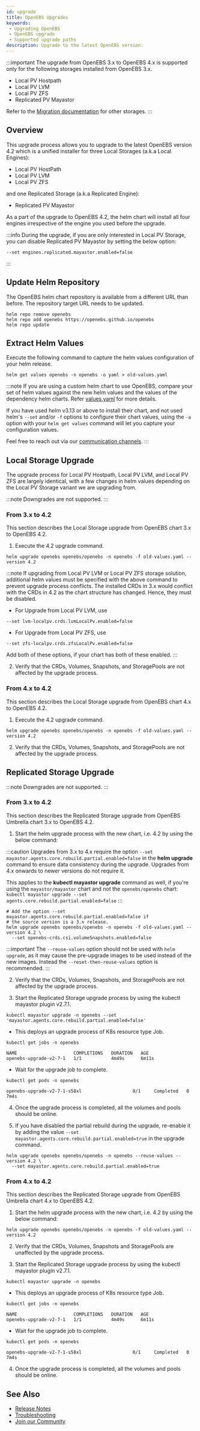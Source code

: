 ```yaml
---
id: upgrade
title: OpenEBS Upgrades
keywords:
 - Upgrading OpenEBS
 - OpenEBS upgrade
 - Supported upgrade paths
description: Upgrade to the latest OpenEBS version.
---
```


:::important
The upgrade from OpenEBS 3.x to OpenEBS 4.x is supported only for the following storages installed from OpenEBS 3.x.

- Local PV Hostpath
- Local PV LVM
- Local PV ZFS
- Replicated PV Mayastor

Refer to the [Migration documentation](../user-guides/data-migration/migration-overview.md) for other storages.
:::

## Overview

This upgrade process allows you to upgrade to the latest OpenEBS version 4.2 which is a unified installer for three Local Storages (a.k.a Local Engines):
- Local PV HostPath
- Local PV LVM 
- Local PV ZFS 

and one Replicated Storage (a.k.a Replicated Engine):
- Replicated PV Mayastor

As a part of the upgrade to OpenEBS 4.2, the helm chart will install all four engines irrespective of the engine you used before the upgrade. 

:::info
During the upgrade, if you are only interested in Local PV Storage, you can disable Replicated PV Mayastor by setting the below option:

```
--set engines.replicated.mayastor.enabled=false
```
:::

## Update Helm Repository

The OpenEBS helm chart repository is available from a different URL than before. The repository target URL needs to be updated.

```
helm repo remove openebs
helm repo add openebs https://openebs.github.io/openebs
helm repo update
```

## Extract Helm Values

Execute the following command to capture the helm values configuration of your helm release.

```
helm get values openebs -n openebs -o yaml > old-values.yaml 
```

:::note
If you are using a custom helm chart to use OpenEBS, compare your set of helm values against the new helm values and the values of the dependency helm charts. Refer [values.yaml](https://github.com/openebs/openebs/blob/HEAD/charts/values.yaml) for more details.

If you have used helm v3.13 or above to install their chart, and not used helm's `--set` and/or `-f` options to configure their chart values, using the `-a` option with your `helm get values` command will let you capture your configuration values.
 
Feel free to reach out via our [communication channels](../community.md).
:::

## Local Storage Upgrade

The upgrade process for Local PV Hostpath, Local PV LVM, and Local PV ZFS are largely identical, with a few changes in helm values depending on the Local PV Storage variant we are upgrading from.

:::note
Downgrades are not supported.
:::

### From 3.x to 4.2

This section describes the Local Storage upgrade from OpenEBS chart 3.x to OpenEBS 4.2.

1. Execute the 4.2 upgrade command. 

```
helm upgrade openebs openebs/openebs -n openebs -f old-values.yaml --version 4.2
```

:::note
If upgrading from Local PV LVM or Local PV ZFS storage solution, additional helm values must be specified with the above command to prevent upgrade process conflicts. The installed CRDs in 3.x would conflict with the CRDs in 4.2 as the chart structure has changed. Hence, they must be disabled.

- For Upgrade from Local PV LVM, use

```
--set lvm-localpv.crds.lvmLocalPv.enabled=false
```

- For Upgrade from Local PV ZFS, use

```
--set zfs-localpv.crds.zfsLocalPv.enabled=false
```

Add both of these options, if your chart has both of these enabled.
:::

2. Verify that the CRDs, Volumes, Snapshots, and StoragePools are not affected by the upgrade process.

### From 4.x to 4.2

This section describes the Local Storage upgrade from OpenEBS chart 4.x to OpenEBS 4.2.

1. Execute the 4.2 upgrade command. 

```
helm upgrade openebs openebs/openebs -n openebs -f old-values.yaml --version 4.2
```

2. Verify that the CRDs, Volumes, Snapshots, and StoragePools are not affected by the upgrade process.

## Replicated Storage Upgrade

:::note
Downgrades are not supported.
:::

### From 3.x to 4.2

This section describes the Replicated Storage upgrade from OpenEBS Umbrella chart 3.x to OpenEBS 4.2.

1. Start the helm upgrade process with the new chart, i.e. 4.2 by using the below command:

:::caution
Upgrades from 3.x to 4.x require the option `--set mayastor.agents.core.rebuild.partial.enabled=false` in the **helm upgrade** command to ensure data consistency during the upgrade. Upgrades from 4.x onwards to newer versions do not require it.

This applies to the **kubectl mayastor upgrade** command as well, if you're using the `mayastor/mayastor` chart and not the `openebs/openebs` chart: `kubectl mayastor upgrade --set agents.core.rebuild.partial.enabled=false`
:::

```
# Add the option --set mayastor.agents.core.rebuild.partial.enabled=false if
# the source version is a 3.x release.
helm upgrade openebs openebs/openebs -n openebs -f old-values.yaml --version 4.2 \
  --set openebs-crds.csi.volumeSnapshots.enabled=false
```

:::important
The `--reuse-values` option should not be used with `helm upgrade`, as it may cause the pre-upgrade images to be used instead of the new images. Instead the `--reset-then-reuse-values` option is recommended.
:::

2. Verify that the CRDs, Volumes, Snapshots, and StoragePools are not affected by the upgrade process.

3. Start the Replicated Storage upgrade process by using the kubectl mayastor plugin v2.7.1.

```
kubectl mayastor upgrade -n openebs --set 'mayastor.agents.core.rebuild.partial.enabled=false'
```

- This deploys an upgrade process of K8s resource type Job.

```
kubectl get jobs -n openebs 

NAME                     COMPLETIONS   DURATION   AGE 
openebs-upgrade-v2-7-1   1/1           4m49s      6m11s
```

- Wait for the upgrade job to complete.

```
kubectl get pods -n openebs

openebs-upgrade-v2-7-1-s58xl                   0/1     Completed   0          7m4s
```

4. Once the upgrade process is completed, all the volumes and pools should be online.

5. If you have disabled the partial rebuild during the upgrade, re-enable it by adding the value `--set mayastor.agents.core.rebuild.partial.enabled=true` in the upgrade command.

```
helm upgrade openebs openebs/openebs -n openebs --reuse-values --version 4.2 \
  --set mayastor.agents.core.rebuild.partial.enabled=true
```

### From 4.x to 4.2

This section describes the Replicated Storage upgrade from OpenEBS Umbrella chart 4.x to OpenEBS 4.2.

1. Start the helm upgrade process with the new chart, i.e. 4.2 by using the below command:

```
helm upgrade openebs openebs/openebs -n openebs -f old-values.yaml --version 4.2
```

2. Verify that the CRDs, Volumes, Snapshots and StoragePools are unaffected by the upgrade process.

3. Start the Replicated Storage upgrade process by using the kubectl mayastor plugin v2.7.1.

```
kubectl mayastor upgrade -n openebs
```

- This deploys an upgrade process of K8s resource type Job.

```
kubectl get jobs -n openebs 

NAME                     COMPLETIONS   DURATION   AGE 
openebs-upgrade-v2-7-1   1/1           4m49s      6m11s
```

- Wait for the upgrade job to complete.

```
kubectl get pods -n openebs

openebs-upgrade-v2-7-1-s58xl                   0/1     Completed   0          7m4s
```

4. Once the upgrade process is completed, all the volumes and pools should be online.

## See Also

- [Release Notes](../releases.md)
- [Troubleshooting](../troubleshooting/troubleshooting-local-storage.md)
- [Join our Community](../community.md)